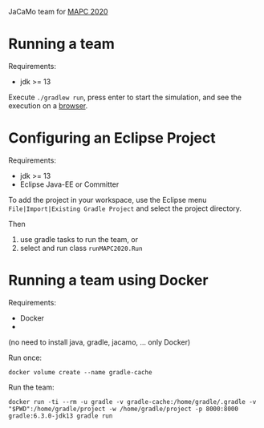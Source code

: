 JaCaMo team for [MAPC 2020](https://multiagentcontest.org/2020/)


# Running a team

Requirements:
- jdk >= 13

Execute `./gradlew run`, press enter to start the simulation, and see the execution on a [browser](http://127.0.0.1:8000).


# Configuring an Eclipse Project

Requirements:
- jdk >= 13
- Eclipse Java-EE or Committer

To add the project in your workspace, use the Eclipse menu `File|Import|Existing Gradle Project` and select the project directory.

Then
1. use gradle tasks to run the team, or
2. select and run class `runMAPC2020.Run`

# Running a team using Docker

Requirements:
- Docker
-
(no need to install java, gradle, jacamo, ... only Docker)

Run once:
```
docker volume create --name gradle-cache
```

Run the team:
```
docker run -ti --rm -u gradle -v gradle-cache:/home/gradle/.gradle -v "$PWD":/home/gradle/project -w /home/gradle/project -p 8000:8000 gradle:6.3.0-jdk13 gradle run
```
